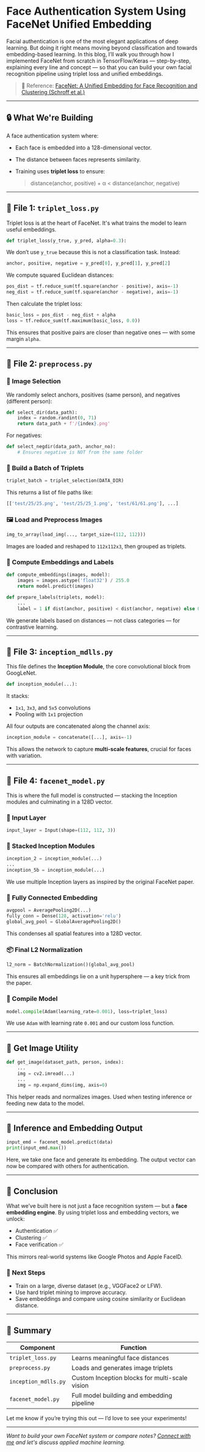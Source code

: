 # Face Authentication System Using FaceNet Unified Embedding

Facial authentication is one of the most elegant applications of deep learning. But doing it right means moving beyond classification and towards embedding-based learning. In this blog, I’ll walk you through how I implemented FaceNet from scratch in TensorFlow/Keras — step-by-step, explaining every line and concept — so that you can build your own facial recognition pipeline using triplet loss and unified embeddings.

> 🧠 Reference: [FaceNet: A Unified Embedding for Face Recognition and Clustering (Schroff et al.)](https://arxiv.org/abs/1503.03832)

---

## 🔒 What We're Building

A face authentication system where:

* Each face is embedded into a 128-dimensional vector.
* The distance between faces represents similarity.
* Training uses **triplet loss** to ensure:

  > distance(anchor, positive) + α < distance(anchor, negative)

---

## 📁 File 1: `triplet_loss.py`

Triplet loss is at the heart of FaceNet. It's what trains the model to learn useful embeddings.

```python
def triplet_loss(y_true, y_pred, alpha=0.3):
```

We don’t use `y_true` because this is not a classification task. Instead:

```python
anchor, positive, negative = y_pred[0], y_pred[1], y_pred[2]
```

We compute squared Euclidean distances:

```python
pos_dist = tf.reduce_sum(tf.square(anchor - positive), axis=-1)
neg_dist = tf.reduce_sum(tf.square(anchor - negative), axis=-1)
```

Then calculate the triplet loss:

```python
basic_loss = pos_dist - neg_dist + alpha
loss = tf.reduce_sum(tf.maximum(basic_loss, 0.0))
```

This ensures that positive pairs are closer than negative ones — with some margin `alpha`.

---

## 🧪 File 2: `preprocess.py`

### 🧹 Image Selection

We randomly select anchors, positives (same person), and negatives (different person):

```python
def select_dir(data_path):
    index = random.randint(0, 71)
    return data_path + f'/{index}.png'
```

For negatives:

```python
def select_negdir(data_path, anchor_no):
    # Ensures negative is NOT from the same folder
```

### 🔁 Build a Batch of Triplets

```python
triplet_batch = triplet_selection(DATA_DIR)
```

This returns a list of file paths like:

```python
[['test/25/25.png', 'test/25/25_1.png', 'test/61/61.png'], ...]
```

### 🖼️ Load and Preprocess Images

```python
img_to_array(load_img(..., target_size=(112, 112)))
```

Images are loaded and reshaped to `112x112x3`, then grouped as triplets.

### 📏 Compute Embeddings and Labels

```python
def compute_embeddings(images, model):
    images = images.astype('float32') / 255.0
    return model.predict(images)
```

```python
def prepare_labels(triplets, model):
    ...
    label = 1 if dist(anchor, positive) < dist(anchor, negative) else 0
```

We generate labels based on distances — not class categories — for contrastive learning.

---

## 🧠 File 3: `inception_mdlls.py`

This file defines the **Inception Module**, the core convolutional block from GoogLeNet.

```python
def inception_module(...):
```

It stacks:

* `1x1`, `3x3`, and `5x5` convolutions
* Pooling with `1x1` projection

All four outputs are concatenated along the channel axis:

```python
inception_module = concatenate([...], axis=-1)
```

This allows the network to capture **multi-scale features**, crucial for faces with variation.

---

## 🧰 File 4: `facenet_model.py`

This is where the full model is constructed — stacking the Inception modules and culminating in a 128D vector.

### 🧱 Input Layer

```python
input_layer = Input(shape=(112, 112, 3))
```

### 🔗 Stacked Inception Modules

```python
inception_2 = inception_module(...)
...
inception_5b = inception_module(...)
```

We use multiple Inception layers as inspired by the original FaceNet paper.

### 🧮 Fully Connected Embedding

```python
avgpool = AveragePooling2D(...)
fully_conn = Dense(128, activation='relu')
global_avg_pool = GlobalAveragePooling2D()
```

This condenses all spatial features into a 128D vector.

### 📦 Final L2 Normalization

```python
l2_norm = BatchNormalization()(global_avg_pool)
```

This ensures all embeddings lie on a unit hypersphere — a key trick from the paper.

### 🔧 Compile Model

```python
model.compile(Adam(learning_rate=0.001), loss=triplet_loss)
```

We use `Adam` with learning rate `0.001` and our custom loss function.

---

## 📸 Get Image Utility

```python
def get_image(dataset_path, person, index):
    ...
    img = cv2.imread(...)
    ...
    img = np.expand_dims(img, axis=0)
```

This helper reads and normalizes images. Used when testing inference or feeding new data to the model.

---

## 🚀 Inference and Embedding Output

```python
input_emd = facenet_model.predict(data)
print(input_emd.max())
```

Here, we take one face and generate its embedding. The output vector can now be compared with others for authentication.

---

## 📌 Conclusion

What we’ve built here is not just a face recognition system — but a **face embedding engine**. By using triplet loss and embedding vectors, we unlock:

* Authentication ✅
* Clustering ✅
* Face verification ✅

This mirrors real-world systems like Google Photos and Apple FaceID.

### 🔁 Next Steps

* Train on a large, diverse dataset (e.g., VGGFace2 or LFW).
* Use hard triplet mining to improve accuracy.
* Save embeddings and compare using cosine similarity or Euclidean distance.

---

## 🧠 Summary

| Component            | Function                                       |
| -------------------- | ---------------------------------------------- |
| `triplet_loss.py`    | Learns meaningful face distances               |
| `preprocess.py`      | Loads and generates image triplets             |
| `inception_mdlls.py` | Custom Inception blocks for multi-scale vision |
| `facenet_model.py`   | Full model building and embedding pipeline     |

Let me know if you’re trying this out — I’d love to see your experiments!

---

*Want to build your own FaceNet system or compare notes? [Connect with me](https://www.linkedin.com/in/dlekhak/) and let's discuss applied machine learning.*
